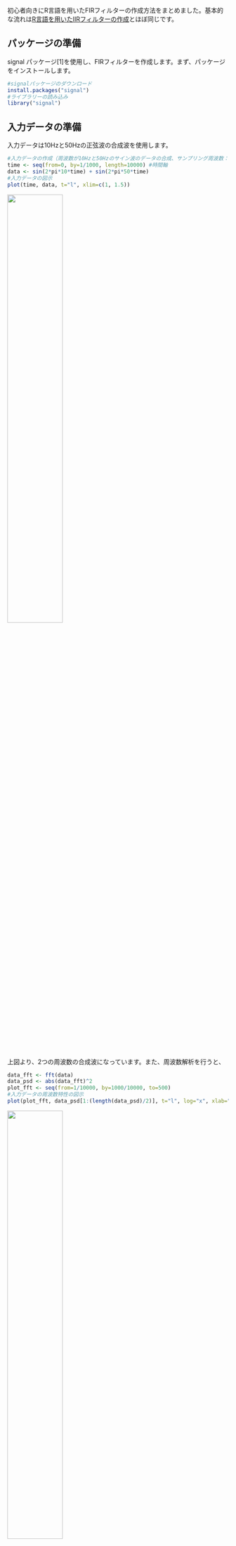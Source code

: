 初心者向きにR言語を用いたFIRフィルターの作成方法をまとめました。基本的な流れは[R言語を用いたIIRフィルターの作成](https://qiita.com/hitomecha/items/80d6e3309aa33941cb5e)とほぼ同じです。

## パッケージの準備
signal パッケージ[1]を使用し、FIRフィルターを作成します。まず、パッケージをインストールします。

```R
#signalパッケージのダウンロード
install.packages("signal")
#ライブラリーの読み込み
library("signal")
```

## 入力データの準備
入力データは10Hzと50Hzの正弦波の合成波を使用します。

```R
#入力データの作成（周波数が10Hzと50Hzのサイン波のデータの合成、サンプリング周波数：1kHz、１０秒間のデータ）
time <- seq(from=0, by=1/1000, length=10000) #時間軸
data <- sin(2*pi*10*time) + sin(2*pi*50*time)
#入力データの図示
plot(time, data, t="l", xlim=c(1, 1.5))
```

<img src="https://qiita-image-store.s3.amazonaws.com/0/293436/ba610be0-f14a-761c-e13e-4656e1a3682c.png" width=50%>

上図より、2つの周波数の合成波になっています。また、周波数解析を行うと、

```R
data_fft <- fft(data)
data_psd <- abs(data_fft)^2
plot_fft <- seq(from=1/10000, by=1000/10000, to=500)
#入力データの周波数特性の図示
plot(plot_fft, data_psd[1:(length(data_psd)/2)], t="l", log="x", xlab="frequency (Hz)", ylab="PSD (1/Hz)")
```
<img src="https://qiita-image-store.s3.amazonaws.com/0/293436/c415c59a-4cfa-117f-0958-da7c01fcb98d.png" width=50%>

ピークが2つ（10Hzと50Hz）になっていることがわかります。

## FIRフィルターの設計
今回はFIRフィルターを実装するために、signalパッケージのfir1()を使用します。5〜15Hzを通すバンドパスフィルターを実装します。

```R
#バンドパスフィルタの設計
#FIRフィルターの各パラメータ
fil_N <- 128 #フィルターの次数
fs <- 1000  #サンプリング周波数
fn <- fs/2  #ナイキスト周波数
fc <- c(5,15) #帯域通過周波数
fc_norm <- fc/fn  #周波数の正規化

fir_filter <- fir1(fil_N, fc_norm, type="pass")
```

fir1()では、帯域周波数をナイキスト周波数で割った正規化周波数を使います。typeは、pass, low, high, stopの指定により、様々な種類のフィルターを実装できます。

## フィルター特性の確認
```R
freqz(fir_filter, Fs=fs)  #フィルター特性の図示
```

<img src="https://qiita-image-store.s3.amazonaws.com/0/293436/204628bc-a5d9-7a80-d73b-fc88484a268b.png" width=70%>

5〜15Hzのバンドパスフィルターを設計できました。


## 設計したフィルターを入力データに通す

```R
#設計したフィルターを入力データに適応
data_fil <- filtfilt(fir_filter, data)
```

フィルターによる位相遅れを防ぐためにfiltfilt()を使用し、順方向と逆方向の両方の処理を行うゼロ位相デジタルフィルター処理を実装します。

## フィルターを通したデータの確認

```R
#フィルターを通したデータの図示
plot(time, data_fil, t="l", xlim=c(1, 1.5))
#周波数特性の図示
data_fft <- fft(data_fil)
data_psd <- abs(data_fft)^2
plot(plot_fft, data_psd[1:(length(data_psd)/2)], t="l", log="x", xlab="frequency (Hz)", ylab="PSD (1/Hz)")
```

<img src="https://qiita-image-store.s3.amazonaws.com/0/293436/b078c3d8-b1a3-6718-93ca-e9006517f10d.png" width=50%><img src="https://qiita-image-store.s3.amazonaws.com/0/293436/6007a42c-da36-bab5-65fc-1bb5dc442b49.png" width=50%>

フィルターにより50Hz成分がなくなりました。

### 参考文献
[1] Uwe Ligges et al. "Signal Processing", ver. 0.7-6, https://cran.r-project.org/web/packages/signal/signal.pdf, 参照July 7, 2018.